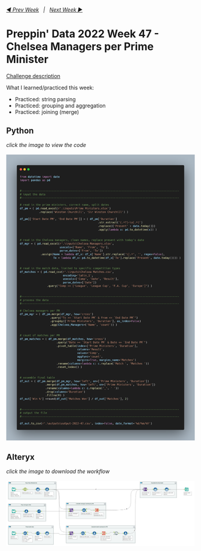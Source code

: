 <h6><a href="..\preppin-data-2022-46\README.md">◀  Prev Week</a>&nbsp;&nbsp;&nbsp;|&nbsp;&nbsp;&nbsp;<a href="..\preppin-data-2022-48\README.md">Next Week  ▶</a></h6>

# Preppin' Data 2022 Week 47 - Chelsea Managers per Prime Minister

[Challenge description](https://preppindata.blogspot.com/2022/11/2022-week-47-chelsea-managers-per-prime.html)

What I learned/practiced this week:
* Practiced: string parsing
* Practiced: grouping and aggregation
* Practiced: joining (merge)

## Python
<i>click the image to view the code</i><br>
<br>
<a href="preppin-data-2022-47.py">
<img src="img-python-code-2022-47.png?raw=true" alt="Python code">
</a>

## Alteryx
<i>click the image to download the workflow</i><br>
<br>
<a href="preppin-data-2022-47.yxzp">
<img src="img-alteryx-2022-47.png?raw=true" alt="Alteryx workflow">
</a>